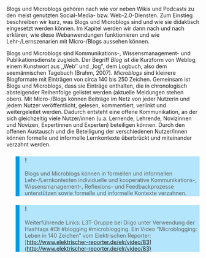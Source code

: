 <!-- filename: 01_Einfuehrung.md -->
<!-- title: Einführung -->

Blogs und Microblogs gehören nach wie vor neben Wikis und Podcasts zu den meist genutzten Social-Media- bzw. Web-2.0-Diensten. Zum Einstieg beschreiben wir kurz, was Blogs und Microblogs sind und wie sie didaktisch eingesetzt werden können. Im Kapitel werden wir dann nach und nach erklären, wie diese Webanwendungen funktionieren und wie Lehr-/Lernszenarien mit Micro-/Blogs aussehen können.

Blogs und Microblogs sind Kommunikations-, Wissensmanagement- und Publikationsdienste zugleich. Der Begriff *Blog* ist die Kurzform von Weblog, einem Kunstwort aus ,‚Web‘‘ und ,‚log", dem Logbuch, also dem seemännischen Tagebuch (Brahm, 2007). *Microblogs* sind kleinere Blogformate mit Einträgen von circa 140 bis 250 Zeichen. Gemeinsam ist Blogs und Microblogs, dass sie Einträge enthalten, die in chronologisch absteigender Reihenfolge gelistet werden (aktuelle Meldungen stehen oben). Mit Micro-/Blogs können Beiträge im Netz von jeder Nutzerin und jedem Nutzer veröffentlicht, gelesen, kommentiert, verlinkt und weitergeleitet werden. Dadurch entsteht eine offene Kommunikation, an der sich gleichzeitig viele Nutzer/innen (u.a. Lernende, Lehrende, Novizinnen und Novizen, Expertinnen und Experten) beteiligen können. Durch den offenen Austausch und die Beteiligung der verschiedenen Nutzer/innen können formelle und informelle Lernkontexte überbrückt und miteinander verzahnt werden.

<blockquote style="background: #B3E5FC; border-left: 10px solid #039BE5">

### !

Blogs und Microblogs können in formellen und informellen Lehr-/Lernkontexten individuelle und kooperative Kommunikations-, Wissensmanagement-, Reflexions- und Feedbackprozesse unterstützen sowie formelle und informelle Kontexte verzahnen.

</blockquote>

<blockquote style="background: #B3E5FC; border-left: 10px solid #039BE5">

### !

Weiterführende Links: L3T-Gruppe bei Diigo unter Verwendung der Hashtags #l3t #blogging #microblogging. Ein Video “Microblogging: Leben in 140 Zeichen” vom Elektrischen Reporter: [http://www.elektrischer-reporter.de/elr/video/83](http://www.elektrischer-reporter.de/elr/video/83)

</blockquote>
